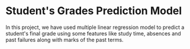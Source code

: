 # Student's Grades Prediction Model

In this project, we have used multiple linear regression model to predict a student's final grade using some features like study time, absences and past failures along with marks of the past terms. 
